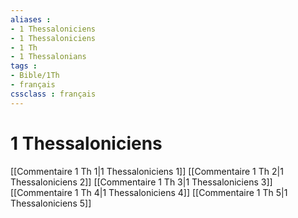 ```yaml
---
aliases : 
- 1 Thessaloniciens
- 1 Thessaloniciens
- 1 Th
- 1 Thessalonians
tags : 
- Bible/1Th
- français
cssclass : français
---
```


# 1 Thessaloniciens

[[Commentaire 1 Th 1|1 Thessaloniciens 1]]
[[Commentaire 1 Th 2|1 Thessaloniciens 2]]
[[Commentaire 1 Th 3|1 Thessaloniciens 3]]
[[Commentaire 1 Th 4|1 Thessaloniciens 4]]
[[Commentaire 1 Th 5|1 Thessaloniciens 5]]
